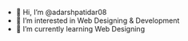 - 👋 Hi, I’m @adarshpatidar08
- 👀 I’m interested in Web Designing & Development
- 🌱 I’m currently learning Web Designing

<!---
adarshpatidar08/adarshpatidar08 is a ✨ special ✨ repository because its `README.md` (this file) appears on your GitHub profile.
You can click the Preview link to take a look at your changes.
--->
